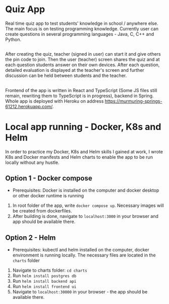 # Quiz App

Real time quiz app to test students' knowledge in school / anywhere else.
The main focus is on testing programming knowledge. Currently user can create questions in several programming languages - Java, C, C++ and Python. <br>

##

After creating the quiz, teacher (signed in user) can start it and give others the pin code to join. Then the user (teacher) screen shares the quiz and at each question students answer on their own devices. After each question, detailed evaluation is displayed at the teacher's screen and further discussion can be held between students and the teacher.

##

Frontend of the app is written in React and TypeScript (Some JS files still remain, rewriting them to TypeScript is in progress), backend in Spring. <br> Whole app is deployed with Heroku on address https://murmuring-springs-61212.herokuapp.com/.

# Local app running - Docker, K8s and Helm
In order to practice my Docker, K8s and Helm skills I gained at work, I wrote K8s and Docker manifests and Helm charts to enable the app to be run locally without any hustle.

## Option 1 - Docker compose
 - Prerequisites: Docker is installed on the computer and docker desktop or other docker runtime is running
 1. In root folder of the app, write `docker compose up`. Necessary images will be created from dockerfiles. 
 2. After building is done, navigate to `localhost:3000` in your browser and app should be available there. 
 
 ## Option 2 - Helm
  - Prerequisites: kubectl and helm installed on the computer, docker environment is running locally. The necessary files are located in the `charts` folder
  1. Navigate to charts folder: `cd charts`
  2. Run `helm install postgres db`
  3. Run `helm install backend api`
  4. Run `helm install frontend ui`
  5. Navigate to `localhost:30000` in your browser - the app should be available there.
